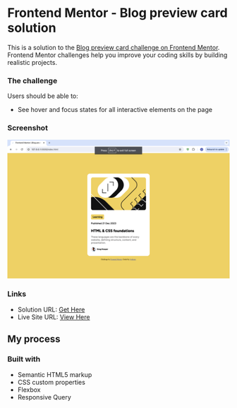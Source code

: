 # Frontend Mentor - Blog preview card solution

This is a solution to the [Blog preview card challenge on Frontend Mentor](https://www.frontendmentor.io/challenges/blog-preview-card-ckPaj01IcS). Frontend Mentor challenges help you improve your coding skills by building realistic projects. 

### The challenge

Users should be able to:

- See hover and focus states for all interactive elements on the page

### Screenshot

![](./screenshot.png)

### Links

- Solution URL: [Get Here](https://github.com/JyothsnaCh0831/blog-preview-frontend-mentor)
- Live Site URL: [View Here](https://jyothsnach0831.github.io/blog-preview-frontend-mentor/)

## My process

### Built with

- Semantic HTML5 markup
- CSS custom properties
- Flexbox
- Responsive Query
